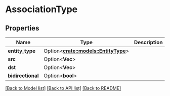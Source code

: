 # AssociationType

## Properties

Name | Type | Description | Notes
------------ | ------------- | ------------- | -------------
**entity_type** | Option<[**crate::models::EntityType**](EntityType.md)> |  | [optional]
**src** | Option<**Vec<String>**> |  | [optional]
**dst** | Option<**Vec<String>**> |  | [optional]
**bidirectional** | Option<**bool**> |  | [optional]

[[Back to Model list]](../README.md#documentation-for-models) [[Back to API list]](../README.md#documentation-for-api-endpoints) [[Back to README]](../README.md)


